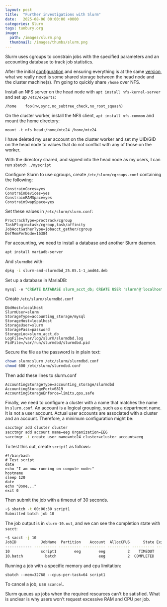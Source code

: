 ```yaml
---
layout: post
title:  "Further investigations with Slurm"
date:   2025-08-06 00:00:00 +0000
categories: Slurm
tags: tunbury.org
image:
  path: /images/slurm.png
  thumbnail: /images/thumbs/slurm.png
---
```


Slurm uses cgroups to constrain jobs with the specified parameters and an accounting database to track job statistics.

After the initial [configuration](https://www.tunbury.org/2025/04/14/slurm-workload-manager/) and ensuring everything is at the same [version](https://www.tunbury.org/2025/07/29/slurm-versions/), what we really need is some shared storage between the head node and the cluster machine(s). I'm going to quickly share `/home` over NFS.

Install an NFS server on the head node with `apt install nfs-kernel-server` and set up `/etc/exports`:

```
/home    foo(rw,sync,no_subtree_check,no_root_squash)
```

On the cluster worker, install the NFS client, `apt install nfs-common` and mount the home directory:

```
mount -t nfs head:/home/mte24 /home/mte24
```

I have deleted my user account on the cluster worker and set my UID/GID on the head node to values that do not conflict with any of those on the worker.

With the directory shared, and signed into the head node as my users, I can run `sbatch ./myscript`

Configure Slurm to use cgroups, create `/etc/slurm/cgroups.conf` containing the following:

```
ConstrainCores=yes
ConstrainDevices=yes
ConstrainRAMSpace=yes
ConstrainSwapSpace=yes
```

Set these values in `/etc/slurm/slurm.conf`:

```
ProctrackType=proctrack/cgroup
TaskPlugin=task/cgroup,task/affinity
JobAcctGatherType=jobacct_gather/cgroup
DefMemPerNode=16384
```

For accounting, we need to install a database and another Slurm daemon.

```sh
apt install mariadb-server
```

And `slurmdbd` with:

```sh
dpkg -i slurm-smd-slurmdbd_25.05.1-1_amd64.deb
```

Set up a database in MariaDB:

```sql
mysql -e "CREATE DATABASE slurm_acct_db; CREATE USER 'slurm'@'localhost' IDENTIFIED BY 'password'; GRANT ALL ON slurm_acct_db.* TO 'slurm'@'localhost';"
```

Create `/etc/slurm/slurmdbd.conf`

```
DbdHost=localhost
SlurmUser=slurm
StorageType=accounting_storage/mysql
StorageHost=localhost
StorageUser=slurm
StoragePass=password
StorageLoc=slurm_acct_db
LogFile=/var/log/slurm/slurmdbd.log
PidFile=/var/run/slurmdbd/slurmdbd.pid
```

Secure the file as the password is in plain text:

```sh
chown slurm:slurm /etc/slurm/slurmdbd.conf
chmod 600 /etc/slurm/slurmdbd.conf
```

Then add these lines to slurm.conf

```
AccountingStorageType=accounting_storage/slurmdbd
AccountingStoragePort=6819
AccountingStorageEnforce=limits,qos,safe
```

Finally, we need to configure a cluster with a name that matches the name in `slurm.conf`. An account is a logical grouping, such as a department name. It is not a user account. Actual user accounts are associated with a cluster and an account. Therefore, a minimum configuration might be:

```sh
sacctmgr add cluster cluster
sacctmgr add account name=eeg Organization=EEG
sacctmgr -i create user name=mte24 cluster=cluster account=eeg
```

To test this out, create `script1` as follows:

``` 
#!/bin/bash
# Test script
date
echo "I am now running on compute node:"
hostname
sleep 120
date
echo "Done..."
exit 0 
```

Then submit the job with a timeout of 30 seconds.

```sh
~$ sbatch -t 00:00:30 script1
Submitted batch job 10
```

The job output is in `slurm-10.out`, and we can see the completion state with `sacct`:

```sh
~$ sacct -j 10
JobID           JobName  Partition    Account  AllocCPUS      State ExitCode 
------------ ---------- ---------- ---------- ---------- ---------- -------- 
10              script1        eeg        eeg          2    TIMEOUT      0:0 
10.batch          batch                   eeg          2  COMPLETED      0:0 
```

Running a job with a specific memory and cpu limitation:

```
sbatch --mem=32768 --cpus-per-task=64 script1
```

To cancel a job, use `scancel`.

Slurm queues up jobs when the required resources can't be satisfied. What is unclear is why users won't request excessive RAM and CPU per job.
